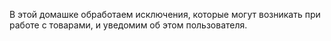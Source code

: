 В этой домашке обработаем исключения, 
которые могут возникать при работе с товарами, 
и уведомим об этом пользователя.